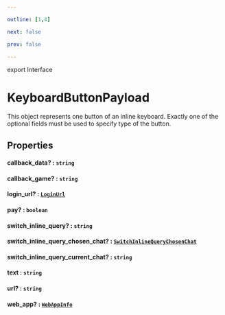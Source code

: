 ```yaml
---

outline: [1,4]

next: false

prev: false

---
```


export Interface
# KeyboardButtonPayload

This object represents one button of an inline keyboard. Exactly one of the optional fields must be used to specify type of the button.

## Properties

#### callback_data? : `string`

#### callback_game? : `string`

#### login_url? : [`LoginUrl`](./LoginUrl.md)

#### pay? : `boolean`

#### switch_inline_query? : `string`

#### switch_inline_query_chosen_chat? : [`SwitchInlineQueryChosenChat`](./SwitchInlineQueryChosenChat.md)

#### switch_inline_query_current_chat? : `string`

#### text : `string`

#### url? : `string`

#### web_app? : [`WebAppInfo`](./WebAppInfo.md)

